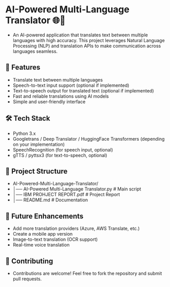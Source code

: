 # AI-Powered Multi-Language Translator 🌐🤖
- An AI-powered application that translates text between multiple languages with high accuracy. This project leverages Natural Language Processing (NLP) and translation APIs to make communication across languages seamless.

## 📌 Features
- Translate text between multiple languages
- Speech-to-text input support (optional if implemented)
- Text-to-speech output for translated text (optional if implemented)
- Fast and reliable translations using AI models
- Simple and user-friendly interface

## 🛠️ Tech Stack
- Python 3.x
- Googletrans / Deep Translator / HuggingFace Transformers (depending on your implementation)
- SpeechRecognition (for speech input, optional)
- gTTS / pyttsx3 (for text-to-speech, optional)

## 📂 Project Structure
- AI-Powered-Multi-Language-Translator/
- │── AI-Powered Multi-Language Translator.py   # Main script
- │── IBM PROHJECT REPORT.pdf                   # Project Report
- │── README.md                                 # Documentation

## 🎯 Future Enhancements
- Add more translation providers (Azure, AWS Translate, etc.)
- Create a mobile app version
- Image-to-text translation (OCR support)
- Real-time voice translation

## 🤝 Contributing
- Contributions are welcome! Feel free to fork the repository and submit pull requests.

